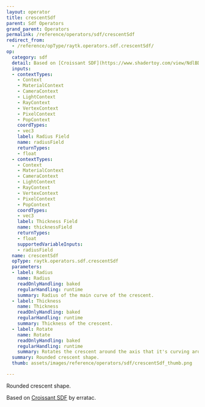 ```yaml
---
layout: operator
title: crescentSdf
parent: Sdf Operators
grand_parent: Operators
permalink: /reference/operators/sdf/crescentSdf
redirect_from:
  - /reference/opType/raytk.operators.sdf.crescentSdf/
op:
  category: sdf
  detail: Based on [Croissant SDF](https://www.shadertoy.com/view/NdlBD4) by erratac.
  inputs:
  - contextTypes:
    - Context
    - MaterialContext
    - CameraContext
    - LightContext
    - RayContext
    - VertexContext
    - PixelContext
    - PopContext
    coordTypes:
    - vec3
    label: Radius Field
    name: radiusField
    returnTypes:
    - float
  - contextTypes:
    - Context
    - MaterialContext
    - CameraContext
    - LightContext
    - RayContext
    - VertexContext
    - PixelContext
    - PopContext
    coordTypes:
    - vec3
    label: Thickness Field
    name: thicknessField
    returnTypes:
    - float
    supportedVariableInputs:
    - radiusField
  name: crescentSdf
  opType: raytk.operators.sdf.crescentSdf
  parameters:
  - label: Radius
    name: Radius
    readOnlyHandling: baked
    regularHandling: runtime
    summary: Radius of the main curve of the crescent.
  - label: Thickness
    name: Thickness
    readOnlyHandling: baked
    regularHandling: runtime
    summary: Thickness of the crescent.
  - label: Rotate
    name: Rotate
    readOnlyHandling: baked
    regularHandling: runtime
    summary: Rotates the crescent around the axis that it's curving around.
  summary: Rounded crescent shape.
  thumb: assets/images/reference/operators/sdf/crescentSdf_thumb.png

---
```



Rounded crescent shape.

Based on [Croissant SDF](https://www.shadertoy.com/view/NdlBD4) by erratac.